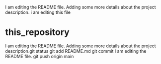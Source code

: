 I am editing the README file. Adding some more details about the project description.
i am editing this file
# this_repository
I am editing the README file. Adding some more details about the project description.git status
git add README.md
git commit
I am editing the README file.
git push origin main

